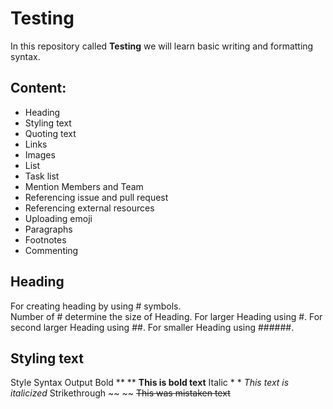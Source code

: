 # Testing
In this repository called **Testing** we will learn basic writing and formatting syntax. 


## Content:

- Heading
- Styling text
- Quoting text
- Links
- Images
- List
- Task list
- Mention Members and Team
- Referencing issue and pull request
- Referencing external resources
- Uploading emoji
- Paragraphs
- Footnotes
- Commenting 

## Heading

For creating heading by using # symbols.<br/>
Number of # determine the size of Heading.
For larger Heading using #.
For second larger Heading using ##.
For smaller Heading using ######.

## Styling text

Style         Syntax         Output
Bold       ** **         **This is bold text**
Italic   * *            *This text is italicized*
Strikethrough    ~~ ~~      ~~This was mistaken text~~
